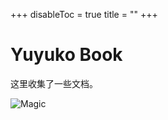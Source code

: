 +++
disableToc = true
title = ""
+++

# Yuyuko Book

这里收集了一些文档。

![Magic](/images/magic.gif?classes=shadow)
